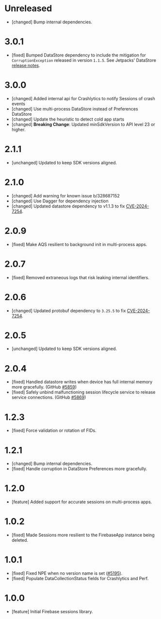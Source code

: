 # Unreleased

- [changed] Bump internal dependencies.

# 3.0.1

- [fixed] Bumped DataStore dependency to include the mitigation for `CorruptionException` released
  in version `1.1.5`. See Jetpacks' DataStore
  [release notes](https://developer.android.com/jetpack/androidx/releases/datastore#1.1.5).

# 3.0.0

- [changed] Added internal api for Crashlytics to notify Sessions of crash events
- [changed] Use multi-process DataStore instead of Preferences DataStore
- [changed] Update the heuristic to detect cold app starts
- [changed] **Breaking Change**: Updated minSdkVersion to API level 23 or higher.

# 2.1.1

- [unchanged] Updated to keep SDK versions aligned.

# 2.1.0

- [changed] Add warning for known issue b/328687152
- [changed] Use Dagger for dependency injection
- [changed] Updated datastore dependency to v1.1.3 to fix
  [CVE-2024-7254](https://github.com/advisories/GHSA-735f-pc8j-v9w8).

# 2.0.9

- [fixed] Make AQS resilient to background init in multi-process apps.

# 2.0.7

- [fixed] Removed extraneous logs that risk leaking internal identifiers.

# 2.0.6

- [changed] Updated protobuf dependency to `3.25.5` to fix
  [CVE-2024-7254](https://github.com/advisories/GHSA-735f-pc8j-v9w8).

# 2.0.5

- [unchanged] Updated to keep SDK versions aligned.

# 2.0.4

- [fixed] Handled datastore writes when device has full internal memory more gracefully. (GitHub
  [#5859](https://github.com/firebase/firebase-android-sdk/issues/5859))
- [fixed] Safely unbind malfunctioning session lifecycle service to release service connections.
  (GitHub [#5869](https://github.com/firebase/firebase-android-sdk/issues/5869))

# 1.2.3

- [fixed] Force validation or rotation of FIDs.

# 1.2.1

- [changed] Bump internal dependencies.
- [fixed] Handle corruption in DataStore Preferences more gracefully.

# 1.2.0

- [feature] Added support for accurate sessions on multi-process apps.

# 1.0.2

- [fixed] Made Sessions more resilient to the FirebaseApp instance being deleted.

# 1.0.1

- [fixed] Fixed NPE when no version name is set
  ([#5195](https://github.com/firebase/firebase-android-sdk/issues/5195)).
- [fixed] Populate DataCollectionStatus fields for Crashlytics and Perf.

# 1.0.0

- [feature] Initial Firebase sessions library.
